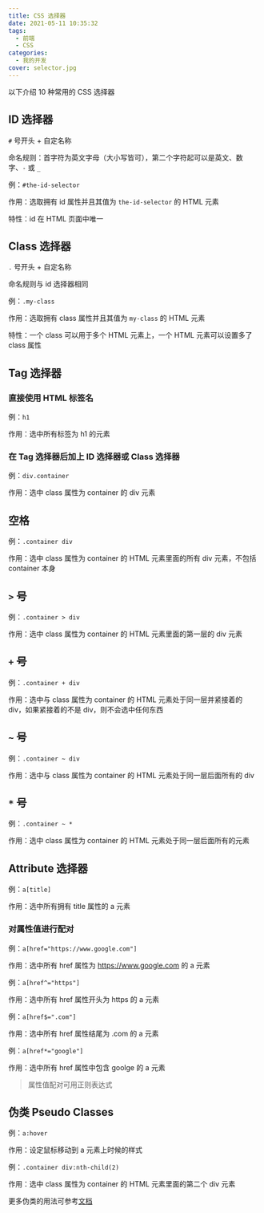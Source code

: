 ```yaml
---
title: CSS 选择器
date: 2021-05-11 10:35:32
tags:
  - 前端
  - CSS
categories:
  - 我的开发
cover: selector.jpg
---
```


以下介绍 10 种常用的 CSS 选择器

## ID 选择器

`#` 号开头 + 自定名称

命名规则：首字符为英文字母（大小写皆可），第二个字符起可以是英文、数字、`-` 或 `_`

例：`#the-id-selector`

作用：选取拥有 id 属性并且其值为 `the-id-selector` 的 HTML 元素

特性：id 在 HTML 页面中唯一

## Class 选择器

`.` 号开头 + 自定名称

命名规则与 id 选择器相同

例：`.my-class`

作用：选取拥有 class 属性并且其值为 `my-class` 的 HTML 元素

特性：一个 class 可以用于多个 HTML 元素上，一个 HTML 元素可以设置多了 class 属性

## Tag 选择器

### 直接使用 HTML 标签名

例：`h1`

作用：选中所有标签为 h1 的元素

### 在 Tag 选择器后加上 ID 选择器或 Class 选择器

例：`div.container`

作用：选中 class 属性为 container 的 div 元素

## 空格

例：`.container div`

作用：选中 class 属性为 container 的 HTML 元素里面的所有 div 元素，不包括 container 本身

## `>` 号

例：`.container > div`

作用：选中 class 属性为 container 的 HTML 元素里面的第一层的 div 元素

## `+` 号

例：`.container + div`

作用：选中与 class 属性为 container 的 HTML 元素处于同一层并紧接着的 div，如果紧接着的不是 div，则不会选中任何东西

## `~` 号

例：`.container ~ div`

作用：选中与 class 属性为 container 的 HTML 元素处于同一层后面所有的 div

## `*` 号

例：`.container ~ *`

作用：选中 class 属性为 container 的 HTML 元素处于同一层后面所有的元素

## Attribute 选择器

例：`a[title]`

作用：选中所有拥有 title 属性的 a 元素

### 对属性值进行配对

例：`a[href="https://www.google.com"]`

作用：选中所有 href 属性为 https://www.google.com 的 a 元素

例：`a[href^="https"]`

作用：选中所有 href 属性开头为 https 的 a 元素

例：`a[href$=".com"]`

作用：选中所有 href 属性结尾为 .com 的 a 元素

例：`a[href*="google"]`

作用：选中所有 href 属性中包含 goolge 的 a 元素

> 属性值配对可用正则表达式

## 伪类 Pseudo Classes

例：`a:hover`

作用：设定鼠标移动到 a 元素上时候的样式

例：`.container div:nth-child(2)`

作用：选中 class 属性为 container 的 HTML 元素里面的第二个 div 元素

更多伪类的用法可参考[文档](https://www.w3school.com.cn/css/css_pseudo_classes.asp)
